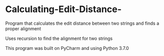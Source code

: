 # Calculating-Edit-Distance-
Program that calculates the edit distance between two strings and finds a proper alignment

Uses recursion to find the alignment for two strings

This program was built on PyCharm and using Python 3.7.0
